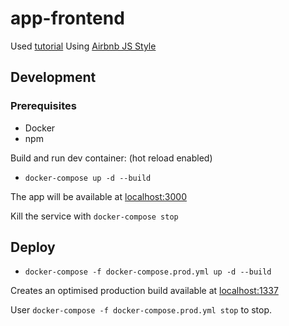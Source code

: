 # app-frontend

Used [tutorial](https://mherman.org/blog/dockerizing-a-react-app/)
Using [Airbnb JS Style](https://github.com/airbnb/javascript)

## Development
### Prerequisites
- Docker
- npm

Build and run dev container: (hot reload enabled)

- `docker-compose up -d --build`

The app will be available at [localhost:3000](http://localhost:3000)

Kill the service with `docker-compose stop`

## Deploy

- `docker-compose -f docker-compose.prod.yml up -d --build`

Creates an optimised production build available at [localhost:1337](http://localhost:1337)

User `docker-compose -f docker-compose.prod.yml stop` to stop.




